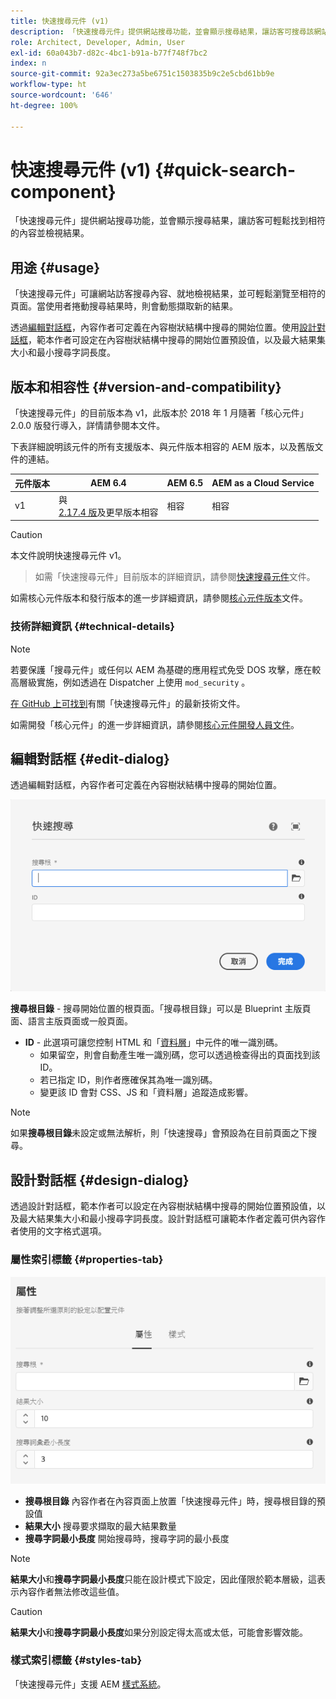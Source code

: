 ```yaml
---
title: 快速搜尋元件 (v1)
description: 「快速搜尋元件」提供網站搜尋功能，並會顯示搜尋結果，讓訪客可搜尋該網站並篩選結果。
role: Architect, Developer, Admin, User
exl-id: 60a043b7-d82c-4bc1-b91a-b77f748f7bc2
index: n
source-git-commit: 92a3ec273a5be6751c1503835b9c2e5cbd61bb9e
workflow-type: ht
source-wordcount: '646'
ht-degree: 100%

---
```



# 快速搜尋元件 (v1) {#quick-search-component}

「快速搜尋元件」提供網站搜尋功能，並會顯示搜尋結果，讓訪客可輕鬆找到相符的內容並檢視結果。

## 用途 {#usage}

「快速搜尋元件」可讓網站訪客搜尋內容、就地檢視結果，並可輕鬆瀏覽至相符的頁面。當使用者捲動搜尋結果時，則會動態擷取新的結果。

透過[編輯對話框](#edit-dialog)，內容作者可定義在內容樹狀結構中搜尋的開始位置。使用[設計對話框](#design-dialog)，範本作者可設定在內容樹狀結構中搜尋的開始位置預設值，以及最大結果集大小和最小搜尋字詞長度。

## 版本和相容性 {#version-and-compatibility}

「快速搜尋元件」的目前版本為 v1，此版本於 2018 年 1 月隨著「核心元件」2.0.0 版發行導入，詳情請參閱本文件。

下表詳細說明該元件的所有支援版本、與元件版本相容的 AEM 版本，以及舊版文件的連結。

| 元件版本 | AEM 6.4 | AEM 6.5 | AEM as a Cloud Service |
|--- |--- |--- |---|
| v1 | 與 <br>[2.17.4 版](/help/versions.md)及更早版本相容 | 相容 | 相容 |

>[!CAUTION]
>
>本文件說明快速搜尋元件 v1。
>>如需「快速搜尋元件」目前版本的詳細資訊，請參閱[快速搜尋元件](/help/components/quick-search.md)文件。

如需核心元件版本和發行版本的進一步詳細資訊，請參閱[核心元件版本](/help/versions.md)文件。

### 技術詳細資訊 {#technical-details}

>[!NOTE]
>
>若要保護「搜尋元件」或任何以 AEM 為基礎的應用程式免受 DOS 攻擊，應在較高層級實施，例如透過在 Dispatcher 上使用 `mod_security` 。

[在 GitHub 上可找到](https://adobe.com/go/aem_cmp_tech_search_v1_tw)有關「快速搜尋元件」的最新技術文件。

如需開發「核心元件」的進一步詳細資訊，請參閱[核心元件開發人員文件](/help/developing/overview.md)。

## 編輯對話框 {#edit-dialog}

透過編輯對話框，內容作者可定義在內容樹狀結構中搜尋的開始位置。

![快速搜尋元件的編輯對話框](/help/assets/quick-search-edit.png)

**搜尋根目錄** - 搜尋開始位置的根頁面。「搜尋根目錄」可以是 Blueprint 主版頁面、語言主版頁面或一般頁面。
* **ID** - 此選項可讓您控制 HTML 和「[資料層](/help/developing/data-layer/overview.md)」中元件的唯一識別碼。
   * 如果留空，則會自動產生唯一識別碼，您可以透過檢查得出的頁面找到該 ID。
   * 若已指定 ID，則作者應確保其為唯一識別碼。
   * 變更該 ID 會對 CSS、JS 和「資料層」追蹤造成影響。

>[!NOTE]
>
>如果&#x200B;**搜尋根目錄**&#x200B;未設定或無法解析，則「快速搜尋」會預設為在目前頁面之下搜尋。

## 設計對話框 {#design-dialog}

透過設計對話框，範本作者可以設定在內容樹狀結構中搜尋的開始位置預設值，以及最大結果集大小和最小搜尋字詞長度。設計對話框可讓範本作者定義可供內容作者使用的文字格式選項。

### 屬性索引標籤 {#properties-tab}

![快速搜尋元件的設計對話框](/help/assets/quick-search-design.png)

* **搜尋根目錄**
內容作者在內容頁面上放置「快速搜尋元件」時，搜尋根目錄的預設值
* **結果大小**
搜尋要求擷取的最大結果數量
* **搜尋字詞最小長度**
開始搜尋時，搜尋字詞的最小長度

>[!NOTE]
>
>**結果大小**&#x200B;和&#x200B;**搜尋字詞最小長度**&#x200B;只能在設計模式下設定，因此僅限於範本層級，這表示內容作者無法修改這些值。

>[!CAUTION]
>
>**結果大小**&#x200B;和&#x200B;**搜尋字詞最小長度**&#x200B;如果分別設定得太高或太低，可能會影響效能。

### 樣式索引標籤 {#styles-tab}

「快速搜尋元件」支援 AEM [樣式系統](/help/get-started/authoring.md#component-styling)。
